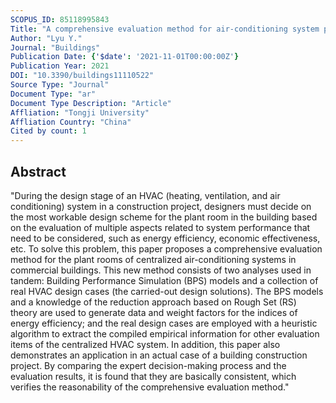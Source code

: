 ```yaml
---
SCOPUS_ID: 85118995843
Title: "A comprehensive evaluation method for air-conditioning system plants based on building performance simulation and experiment information"
Author: "Lyu Y."
Journal: "Buildings"
Publication Date: {'$date': '2021-11-01T00:00:00Z'}
Publication Year: 2021
DOI: "10.3390/buildings11110522"
Source Type: "Journal"
Document Type: "ar"
Document Type Description: "Article"
Affliation: "Tongji University"
Affliation Country: "China"
Cited by count: 1
---
```


## Abstract
"During the design stage of an HVAC (heating, ventilation, and air conditioning) system in a construction project, designers must decide on the most workable design scheme for the plant room in the building based on the evaluation of multiple aspects related to system performance that need to be considered, such as energy efficiency, economic effectiveness, etc. To solve this problem, this paper proposes a comprehensive evaluation method for the plant rooms of centralized air-conditioning systems in commercial buildings. This new method consists of two analyses used in tandem: Building Performance Simulation (BPS) models and a collection of real HVAC design cases (the carried-out design solutions). The BPS models and a knowledge of the reduction approach based on Rough Set (RS) theory are used to generate data and weight factors for the indices of energy efficiency; and the real design cases are employed with a heuristic algorithm to extract the compiled empirical information for other evaluation items of the centralized HVAC system. In addition, this paper also demonstrates an application in an actual case of a building construction project. By comparing the expert decision-making process and the evaluation results, it is found that they are basically consistent, which verifies the reasonability of the comprehensive evaluation method."
